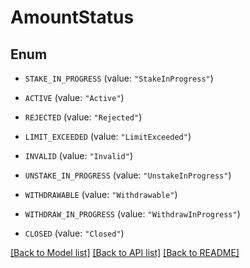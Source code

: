 # AmountStatus

## Enum


* `STAKE_IN_PROGRESS` (value: `"StakeInProgress"`)

* `ACTIVE` (value: `"Active"`)

* `REJECTED` (value: `"Rejected"`)

* `LIMIT_EXCEEDED` (value: `"LimitExceeded"`)

* `INVALID` (value: `"Invalid"`)

* `UNSTAKE_IN_PROGRESS` (value: `"UnstakeInProgress"`)

* `WITHDRAWABLE` (value: `"Withdrawable"`)

* `WITHDRAW_IN_PROGRESS` (value: `"WithdrawInProgress"`)

* `CLOSED` (value: `"Closed"`)


[[Back to Model list]](../README.md#documentation-for-models) [[Back to API list]](../README.md#documentation-for-api-endpoints) [[Back to README]](../README.md)


